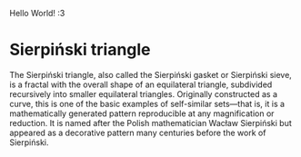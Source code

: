 Hello World! :3

# Sierpiński triangle
The Sierpiński triangle, also called the Sierpiński gasket or Sierpiński sieve, is a fractal with the overall shape of an equilateral triangle, subdivided recursively into smaller equilateral triangles. Originally constructed as a curve, this is one of the basic examples of self-similar sets—that is, it is a mathematically generated pattern reproducible at any magnification or reduction. It is named after the Polish mathematician Wacław Sierpiński but appeared as a decorative pattern many centuries before the work of Sierpiński.